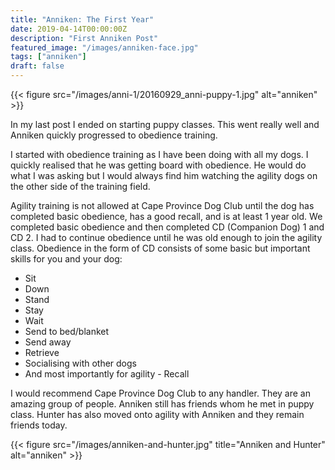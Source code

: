 ```yaml
---
title: "Anniken: The First Year"
date: 2019-04-14T00:00:00Z
description: "First Anniken Post"
featured_image: "/images/anniken-face.jpg"
tags: ["anniken"]
draft: false
---
```

{{< figure src="/images/anni-1/20160929_anni-puppy-1.jpg" alt="anniken" >}}

In my last post I ended on starting puppy classes. This went really well and Anniken quickly progressed to obedience training.

I started with obedience training as I have been doing with all my dogs. I quickly realised that he was getting board with obedience. He would do what I was asking but I would always find him watching the agility dogs on the other side of the training field.

Agility training is not allowed at Cape Province Dog Club until the dog has completed basic obedience, has a good recall, and is at least 1 year old. We completed basic obedience and then completed CD (Companion Dog) 1 and CD 2. I had to continue obedience until he was old enough to join the agility class.
Obedience in the form of CD consists of some basic but important skills for you and your dog:

* Sit
* Down
* Stand
* Stay
* Wait
* Send to bed/blanket
* Send away
* Retrieve
* Socialising with other dogs
* And most importantly for agility - Recall


I would recommend Cape Province Dog Club to any handler. They are an amazing group of people. Anniken still has friends whom he met in puppy class. Hunter has also moved onto agility with Anniken and they remain friends today.

{{< figure src="/images/anniken-and-hunter.jpg" title="Anniken and Hunter" alt="anniken" >}}

